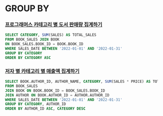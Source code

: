 # GROUP BY

### [프로그래머스 카테고리 별 도서 판매량 집계하기](https://school.programmers.co.kr/learn/courses/30/lessons/144855)

```sql
SELECT CATEGORY, SUM(SALES) AS TOTAL_SALES
FROM BOOK_SALES JOIN BOOK
ON BOOK_SALES.BOOK_ID = BOOK.BOOK_ID
WHERE SALES_DATE BETWEEN '2022-01-01' AND '2022-01-31'
GROUP BY CATEGORY
ORDER BY CATEGORY ASC
```

### [저자 별 카테고리 별 매출액 집계하기](https://school.programmers.co.kr/learn/courses/30/lessons/144856)

```sql
SELECT BOOK.AUTHOR_ID, AUTHOR_NAME, CATEGORY, SUM(SALES * PRICE) AS TOTAL_SALES
FROM BOOK_SALES 
JOIN BOOK ON BOOK.BOOK_ID = BOOK_SALES.BOOK_ID
JOIN AUTHOR ON BOOK.AUTHOR_ID = AUTHOR.AUTHOR_ID
WHERE SALES_DATE BETWEEN '2022-01-01' AND '2022-01-31'
GROUP BY CATEGORY, AUTHOR_ID
ORDER BY AUTHOR_ID ASC, CATEGORY DESC
```